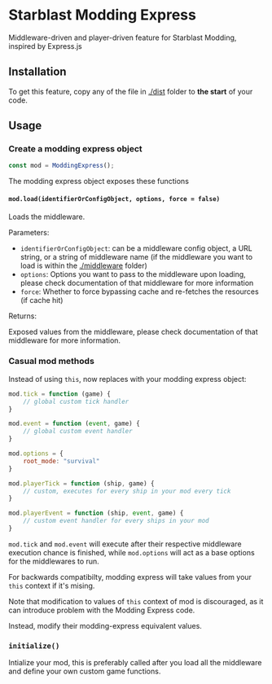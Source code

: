 # Starblast Modding Express
Middleware-driven and player-driven feature for Starblast Modding, inspired by Express.js

## Installation
To get this feature, copy any of the file in [./dist](`dist`) folder to **the start** of your code.
## Usage
### Create a modding express object
```js
const mod = ModdingExpress();
```

The modding express object exposes these functions
#### `mod.load(identifierOrConfigObject, options, force = false)`
Loads the middleware.

Parameters:
- `identifierOrConfigObject`: can be a middleware config object, a URL string, or a string of middleware name (if the middleware you want to load is within the [./middleware](middleware) folder)
- `options`: Options you want to pass to the middleware upon loading, please check documentation of that middleware for more information
- `force`: Whether to force bypassing cache and re-fetches the resources (if cache hit)

Returns:

Exposed values from the middleware, please check documentation of that middleware for more information.

### Casual mod methods
Instead of using `this`, now replaces with your modding express object:

```js
mod.tick = function (game) {
	// global custom tick handler
}

mod.event = function (event, game) {
	// global custom event handler
}

mod.options = {
	root_mode: "survival"
}

mod.playerTick = function (ship, game) {
	// custom, executes for every ship in your mod every tick
}

mod.playerEvent = function (ship, event, game) {
	// custom event handler for every ships in your mod
}

```
`mod.tick` and `mod.event` will execute after their respective middleware execution chance is finished, while `mod.options` will act as a base options for the middlewares to run.

For backwards compatibilty, modding express will take values from your `this` context if it's mising.

Note that modification to values of `this` context of mod is discouraged, as it can introduce problem with the Modding Express code.

Instead, modify their modding-express equivalent values.

### `initialize()`
Intialize your mod, this is preferably called after you load all the middleware and define your own custom game functions.
